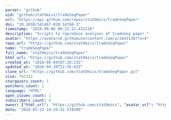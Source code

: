 ```yaml
---
parser: "github"
uid: "github/statOmics/tradeSeqPaper"
url: "https://api.github.com/repos/statOmics/tradeSeqPaper"
doi: "10.1038/S41467-020-14766-3"
timestamp: "2020-09-06 00:22:22.432118"
description: "Scripts to reproduce analyses of tradeSeq paper."
avatar: "https://avatars0.githubusercontent.com/u/24431387?v=4"
repo_url: "https://github.com/statOmics/tradeSeqPaper"
name: "tradeSeqPaper"
full_name: "statOmics/tradeSeqPaper"
html_url: "https://github.com/statOmics/tradeSeqPaper"
created_at: "2018-09-04T07:28:23Z"
updated_at: "2020-04-10T22:56:03Z"
clone_url: "https://github.com/statOmics/tradeSeqPaper.git"
size: 763332
stargazers_count: 1
watchers_count: 1
language: "HTML"
open_issues_count: 1
subscribers_count: 4
owner: {"html_url": "https://github.com/statOmics", "avatar_url": "https://avatars0.githubusercontent.com/u/24431387?v=4", "login": "statOmics", "type": "User"}
date: "2024-03-23 14:19:42.578396"
---
```

